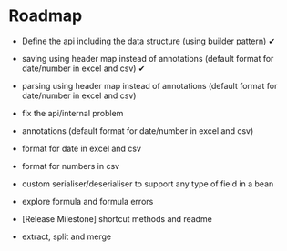 # Roadmap

* Define the api including the data structure (using builder pattern)   ✔
* saving using header map instead of annotations (default format for date/number in excel and csv) ✔
* parsing using header map instead of annotations (default format for date/number in excel and csv)
* fix the api/internal problem
* annotations (default format for date/number in excel and csv)
* format for date in excel and csv
* format for numbers in csv
* custom serialiser/deserialiser to support any type of field in a bean
* explore formula and formula errors
* [Release Milestone] shortcut methods  and readme

* extract, split and merge